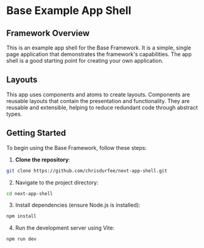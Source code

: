 # Base Example App Shell

## Framework Overview

This is an example app shell for the Base Framework. It is a simple, single page application that demonstrates the framework's capabilities. The app shell is a good starting point for creating your own application.

## Layouts

This app uses components and atoms to create layouts. Components are reusable layouts that contain the presentation and functionality. They are reusable and extensible, helping to reduce redundant code through abstract types.

## Getting Started

To begin using the Base Framework, follow these steps:

1. **Clone the repository**:
```bash
git clone https://github.com/chrisdurfee/next-app-shell.git
```

2. Navigate to the project directory:
```bash
cd next-app-shell
```
3. Install dependencies (ensure Node.js is installed):
```bash
npm install
```

4. Run the development server using Vite:
```bash
npm run dev
```
